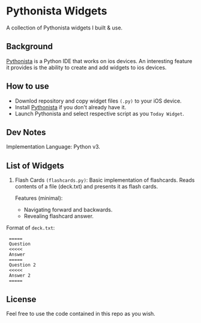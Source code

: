 # Pythonista Widgets
A collection of Pythonista widgets I built & use.


## Background
[Pythonista](http://omz-software.com/pythonista/) is a Python IDE that works on ios devices.
An interesting feature it provides is the ability to create and add widgets to ios devices.


## How to use
  - Downlod repository and copy widget files `(.py)` to your iOS device.
  - Install [Pythonista](http://omz-software.com/pythonista/) if you don't already have it.
  - Launch Pythonista and select respective script as you `Today Widget`.

## Dev Notes
Implementation Language: Python v3.

## List of Widgets

1. Flash Cards `(flashcards.py)`:
Basic implementation of flashcards.
Reads contents of a file (deck.txt) and presents it as flash cards.


   Features (minimal): 
     - Navigating forward and backwards.
     - Revealing flashcard answer.
     
  Format of `deck.txt`:
  
     =====
     Question
     <<<<<
     Answer
     =====
     Question 2
     <<<<<
     Answer 2
     =====


## License
Feel free to use the code contained in this repo as you wish.
